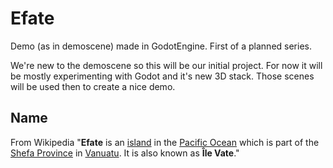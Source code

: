# Efate
Demo (as in demoscene) made in GodotEngine. First of a planned series.

We're new to the demoscene so this will be our initial project. For now it will be mostly experimenting with Godot and it's new 3D stack. Those scenes will be used then to create a nice demo.

## Name

From Wikipedia "**Efate** is an [island](https://en.wikipedia.org/wiki/Island) in the [Pacific Ocean](https://en.wikipedia.org/wiki/Pacific_Ocean) which is part of the [Shefa Province](https://en.wikipedia.org/wiki/Shefa_Province) in [Vanuatu](https://en.wikipedia.org/wiki/Vanuatu). It is also known as **Île Vate**."